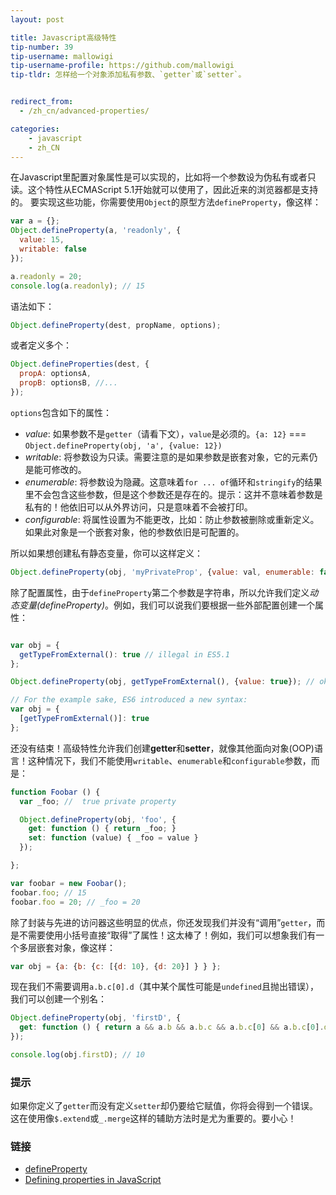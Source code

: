 ```yaml
---
layout: post

title: Javascript高级特性
tip-number: 39
tip-username: mallowigi
tip-username-profile: https://github.com/mallowigi
tip-tldr: 怎样给一个对象添加私有参数、`getter`或`setter`。


redirect_from:
  - /zh_cn/advanced-properties/

categories:
    - javascript
    - zh_CN
---
```


在Javascript里配置对象属性是可以实现的，比如将一个参数设为伪私有或者只读。这个特性从ECMAScript 5.1开始就可以使用了，因此近来的浏览器都是支持的。
要实现这些功能，你需要使用`Object`的原型方法`defineProperty`，像这样：

```js
var a = {};
Object.defineProperty(a, 'readonly', {
  value: 15,
  writable: false
});

a.readonly = 20;
console.log(a.readonly); // 15
```

语法如下：

```js
Object.defineProperty(dest, propName, options);
```

或者定义多个：

```js
Object.defineProperties(dest, {
  propA: optionsA,
  propB: optionsB, //...
});
```

`options`包含如下的属性：
- *value*: 如果参数不是`getter`（请看下文），`value`是必须的。`{a: 12}` === `Object.defineProperty(obj, 'a', {value: 12})`
- *writable*: 将参数设为只读。需要注意的是如果参数是嵌套对象，它的元素仍是能可修改的。
- *enumerable*: 将参数设为隐藏。这意味着`for ... of`循环和`stringify`的结果里不会包含这些参数，但是这个参数还是存在的。提示：这并不意味着参数是私有的！他依旧可以从外界访问，只是意味着不会被打印。
- *configurable*: 将属性设置为不能更改，比如：防止参数被删除或重新定义。如果此对象是一个嵌套对象，他的参数依旧是可配置的。


所以如果想创建私有静态变量，你可以这样定义：

```js
Object.defineProperty(obj, 'myPrivateProp', {value: val, enumerable: false, writable: false, configurable: false});
```

除了配置属性，由于`defineProperty`第二个参数是字符串，所以允许我们定义*动态变量(defineProperty)*。例如，我们可以说我们要根据一些外部配置创建一个属性：

```js

var obj = {
  getTypeFromExternal(): true // illegal in ES5.1
};

Object.defineProperty(obj, getTypeFromExternal(), {value: true}); // ok

// For the example sake, ES6 introduced a new syntax:
var obj = {
  [getTypeFromExternal()]: true
};
```

还没有结束！高级特性允许我们创建**getter**和**setter**，就像其他面向对象(OOP)语言！这种情况下，我们不能使用`writable`、`enumerable`和`configurable`参数，而是：

```js
function Foobar () {
  var _foo; //  true private property

  Object.defineProperty(obj, 'foo', {
    get: function () { return _foo; }
    set: function (value) { _foo = value }
  });

};

var foobar = new Foobar();
foobar.foo; // 15
foobar.foo = 20; // _foo = 20
```

除了封装与先进的访问器这些明显的优点，你还发现我们并没有“调用”`getter`，而是不需要使用小括号直接“取得”了属性！这太棒了！例如，我们可以想象我们有一个多层嵌套对象，像这样：

```js
var obj = {a: {b: {c: [{d: 10}, {d: 20}] } } };
```

现在我们不需要调用`a.b.c[0].d`（其中某个属性可能是`undefined`且抛出错误），我们可以创建一个别名：

```js
Object.defineProperty(obj, 'firstD', {
  get: function () { return a && a.b && a.b.c && a.b.c[0] && a.b.c[0].d }
});

console.log(obj.firstD); // 10
```

### 提示

如果你定义了`getter`而没有定义`setter`却仍要给它赋值，你将会得到一个错误。这在使用像`$.extend`或`_.merge`这样的辅助方法时是尤为重要的。要小心！

### 链接

- [defineProperty](https://developer.mozilla.org/zh-CN/docs/Web/JavaScript/Reference/Global_Objects/Object/defineProperty)
- [Defining properties in JavaScript](http://bdadam.com/blog/defining-properties-in-javascript.html)
